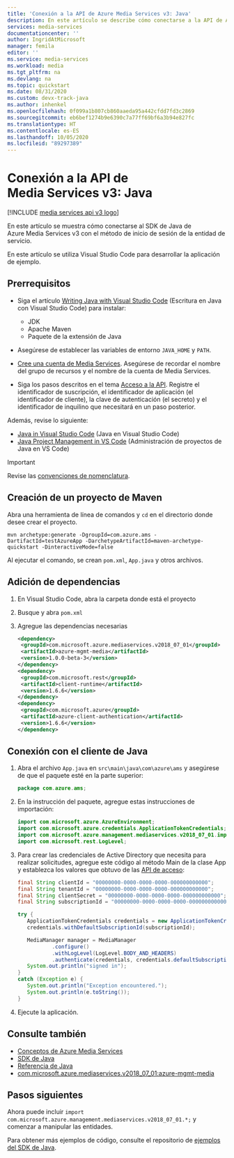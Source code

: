 ```yaml
---
title: 'Conexión a la API de Azure Media Services v3: Java'
description: En este artículo se describe cómo conectarse a la API de Azure Media Services v3 con Java.
services: media-services
documentationcenter: ''
author: IngridAtMicrosoft
manager: femila
editor: ''
ms.service: media-services
ms.workload: media
ms.tgt_pltfrm: na
ms.devlang: na
ms.topic: quickstart
ms.date: 08/31/2020
ms.custom: devx-track-java
ms.author: inhenkel
ms.openlocfilehash: 0f099a1b807cb860aaeda95a442cfdd7fd3c2869
ms.sourcegitcommit: eb6bef1274b9e6390c7a77ff69bf6a3b94e827fc
ms.translationtype: HT
ms.contentlocale: es-ES
ms.lasthandoff: 10/05/2020
ms.locfileid: "89297389"
---
```

# <a name="connect-to-media-services-v3-api---java"></a>Conexión a la API de Media Services v3: Java

[!INCLUDE [media services api v3 logo](./includes/v3-hr.md)]

En este artículo se muestra cómo conectarse al SDK de Java de Azure Media Services v3 con el método de inicio de sesión de la entidad de servicio.

En este artículo se utiliza Visual Studio Code para desarrollar la aplicación de ejemplo.

## <a name="prerequisites"></a>Prerrequisitos

- Siga el artículo [Writing Java with Visual Studio Code](https://code.visualstudio.com/docs/java/java-tutorial) (Escritura en Java con Visual Studio Code) para instalar:

   - JDK
   - Apache Maven
   - Paquete de la extensión de Java
- Asegúrese de establecer las variables de entorno `JAVA_HOME` y `PATH`.
- [Cree una cuenta de Media Services](./create-account-howto.md). Asegúrese de recordar el nombre del grupo de recursos y el nombre de la cuenta de Media Services.
- Siga los pasos descritos en el tema [Acceso a la API](./access-api-howto.md). Registre el identificador de suscripción, el identificador de aplicación (el identificador de cliente), la clave de autenticación (el secreto) y el identificador de inquilino que necesitará en un paso posterior.

Además, revise lo siguiente:

- [Java in Visual Studio Code](https://code.visualstudio.com/docs/languages/java) (Java en Visual Studio Code)
- [Java Project Management in VS Code](https://code.visualstudio.com/docs/java/java-project) (Administración de proyectos de Java en VS Code)

> [!IMPORTANT]
> Revise las [convenciones de nomenclatura](media-services-apis-overview.md#naming-conventions).

## <a name="create-a-maven-project"></a>Creación de un proyecto de Maven

Abra una herramienta de línea de comandos y `cd` en el directorio donde desee crear el proyecto.
    
```
mvn archetype:generate -DgroupId=com.azure.ams -DartifactId=testAzureApp -DarchetypeArtifactId=maven-archetype-quickstart -DinteractiveMode=false
```

Al ejecutar el comando, se crean `pom.xml`, `App.java` y otros archivos. 

## <a name="add-dependencies"></a>Adición de dependencias

1. En Visual Studio Code, abra la carpeta donde está el proyecto
1. Busque y abra `pom.xml`
1. Agregue las dependencias necesarias

    ```xml
   <dependency>
     <groupId>com.microsoft.azure.mediaservices.v2018_07_01</groupId>
     <artifactId>azure-mgmt-media</artifactId>
     <version>1.0.0-beta-3</version>
   </dependency>
   <dependency>
     <groupId>com.microsoft.rest</groupId>
     <artifactId>client-runtime</artifactId>
     <version>1.6.6</version>
   </dependency>
   <dependency>
     <groupId>com.microsoft.azure</groupId>
     <artifactId>azure-client-authentication</artifactId>
     <version>1.6.6</version>
   </dependency>
    ```

## <a name="connect-to-the-java-client"></a>Conexión con el cliente de Java

1. Abra el archivo `App.java` en `src\main\java\com\azure\ams` y asegúrese de que el paquete esté en la parte superior:

    ```java
    package com.azure.ams;
    ```
1. En la instrucción del paquete, agregue estas instrucciones de importación:
   
   ```java
   import com.microsoft.azure.AzureEnvironment;
   import com.microsoft.azure.credentials.ApplicationTokenCredentials;
   import com.microsoft.azure.management.mediaservices.v2018_07_01.implementation.MediaManager;
   import com.microsoft.rest.LogLevel;
   ```
1. Para crear las credenciales de Active Directory que necesita para realizar solicitudes, agregue este código al método Main de la clase App y establezca los valores que obtuvo de las [API de acceso](./access-api-howto.md):
   
   ```java
   final String clientId = "00000000-0000-0000-0000-000000000000";
   final String tenantId = "00000000-0000-0000-0000-000000000000";
   final String clientSecret = "00000000-0000-0000-0000-000000000000";
   final String subscriptionId = "00000000-0000-0000-0000-000000000000";

   try {
      ApplicationTokenCredentials credentials = new ApplicationTokenCredentials(clientId, tenantId, clientSecret, AzureEnvironment.AZURE);
      credentials.withDefaultSubscriptionId(subscriptionId);

      MediaManager manager = MediaManager
              .configure()
              .withLogLevel(LogLevel.BODY_AND_HEADERS)
              .authenticate(credentials, credentials.defaultSubscriptionId());
      System.out.println("signed in");
   }
   catch (Exception e) {
      System.out.println("Exception encountered.");
      System.out.println(e.toString());
   }
   ```
1. Ejecute la aplicación.

## <a name="see-also"></a>Consulte también

- [Conceptos de Azure Media Services](concepts-overview.md)
- [SDK de Java](https://aka.ms/ams-v3-java-sdk)
- [Referencia de Java](https://aka.ms/ams-v3-java-ref)
- [com.microsoft.azure.mediaservices.v2018_07_01:azure-mgmt-media](https://search.maven.org/artifact/com.microsoft.azure.mediaservices.v2018_07_01/azure-mgmt-media/1.0.0-beta/jar)

## <a name="next-steps"></a>Pasos siguientes

Ahora puede incluir `import com.microsoft.azure.management.mediaservices.v2018_07_01.*;` y comenzar a manipular las entidades.

Para obtener más ejemplos de código, consulte el repositorio de [ejemplos del SDK de Java](/samples/azure-samples/media-services-v3-java/azure-media-services-v3-samples-using-java/).
